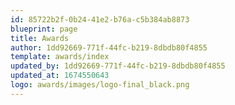 ```yaml
---
id: 85722b2f-0b24-41e2-b76a-c5b384ab8873
blueprint: page
title: Awards
author: 1dd92669-771f-44fc-b219-8dbdb80f4855
template: awards/index
updated_by: 1dd92669-771f-44fc-b219-8dbdb80f4855
updated_at: 1674550643
logo: awards/images/logo-final_black.png
---
```

